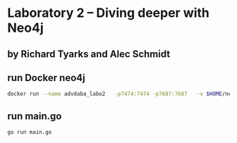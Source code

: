 # Laboratory 2 – Diving deeper with Neo4j
## by Richard Tyarks and Alec Schmidt



## run Docker neo4j
```bash
docker run --name advdaba_labo2   -p7474:7474 -p7687:7687   -v $HOME/neo4j/logs:/logs   -v $HOME/neo4j/data:/data   -v $HOME/neo4j/import:/var/lib/neo4j/import   --memory="3g"   --env NEO4J_AUTH=neo4j/testtest   neo4j:latest
```

## run main.go
```bash
go run main.go
```